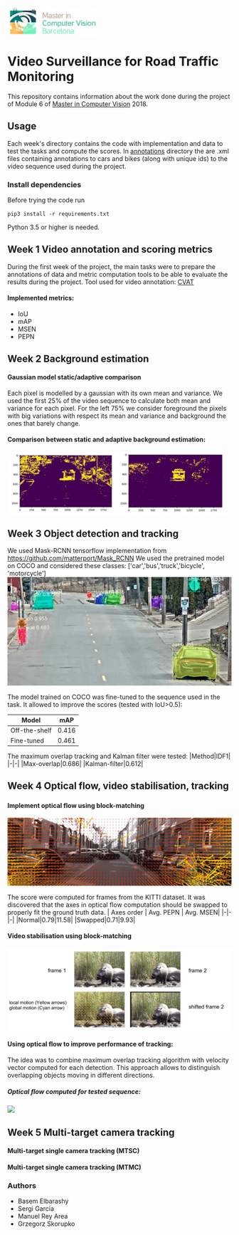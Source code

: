 
![](images/logo.png?raw=true)


# Video Surveillance for Road Traffic Monitoring

 This repository contains information about the work done during the project of Module 6 of [Master in Computer Vision](http://pagines.uab.cat/mcv/) 2018.

 ## Usage

 Each week's directory contains the code with implementation and data to test the tasks and compute the scores. In [annotations](annotations) directory the are .xml files containing annotations to cars and bikes (along with unique ids) to the video sequence used during the project.

 ### Install dependencies
Before trying the code run
```
pip3 install -r requirements.txt
```
Python 3.5 or higher is needed.


## Week 1 Video annotation and scoring metrics
During the first week of the project, the main tasks were to prepare the annotations of data and metric computation tools to be able to evaluate the results during the project.
Tool used for video annotation: [CVAT](https://github.com/opencv/cvat)
#### Implemented metrics:
 - IoU
 - mAP
 - MSEN
 - PEPN 
## Week 2 Background estimation
#### Gaussian model static/adaptive comparison
Each pixel is modelled by a gaussian with its
own mean and variance.
We used the first 25% of the video sequence
to calculate both mean and variance for each
pixel.
For the left 75% we consider foreground the
pixels with big variations with respect its mean
and variance and background the ones that
barely change.
#### Comparison between static and adaptive background estimation:
![](images/gauss_adaptive.png?raw=true)

## Week 3 Object detection and tracking
We used Mask-RCNN tensorflow implementation from https://github.com/matterport/Mask_RCNN
We used the pretrained model on COCO and  considered these classes:
['car','bus','truck','bicycle', 'motorcycle']
![](images/segmented.png?raw=true)

The model trained on COCO was fine-tuned to the sequence used in the task.
It allowed to improve the scores (tested with IoU>0.5):

| Model | mAP |
|-|-|
|Off-the-shelf|0.416|
|Fine-tuned|0.461|

The maximum overlap tracking and Kalman filter were tested:
|Method|IDF1|
|-|-|
|Max-overlap|0.686|
|Kalman-filter|0.612|

## Week 4 Optical flow, video stabilisation, tracking
### 
#### Implement optical flow using block-matching
![](images/opt_flow1.png?raw=true)

The score were computed for frames from the KITTI dataset. It was discovered that the axes in optical flow computation should be swapped to properly fit the ground truth data.
| Axes order | Avg. PEPN | Avg. MSEN|
|-|-|-|
|Normal|0.79|11.58|
|Swapped|0.71|9.93|

#### Video stabilisation using block-matching
![](images/stabilisation.png?raw=true)


#### Using optical flow to improve performance of tracking:
The idea was to combine maximum overlap tracking algorithm with velocity vector computed for each detection. This approach allows to distinguish overlapping objects moving in different directions.
##### Optical flow computed for tested sequence:
![](images/opt_flow_cars.gif?raw=true)

## Week 5 Multi-target camera tracking
#### Multi-target single camera tracking (MTSC)
#### Multi-target single camera tracking (MTMC)

### Authors
- Basem Elbarashy
- Sergi Garcia
- Manuel Rey Area
- Grzegorz Skorupko
